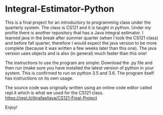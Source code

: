 # Integral-Estimator-Python

This is a final project for an introductory to programming class under the quarterly system. The class is CS121 and it is taught in python. Under my profile there is another repository that has a Java integral estimator. I learned java in the break after summer quarter (when I took the CS121 class) and before fall quarter, therefore I would expect the java version to be more complete (because it was written a few weeks later than this one). The java version uses objects and is also (in general) much faster than this one!

The instructions to use the program are simple: Download the .py file and then run (make sure you have installed the latest version of python in your system. This is confirmed to run on python 3.5 and 3.6. The program itself has instructions on its own usage.

The source code was originally written using an online code editor called repl.it which is what we used for the CS121 class. 
https://repl.it/@rafaellaya/CS121-Final-Project

Enjoy!
